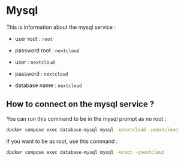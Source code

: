 # Mysql

This is information about the mysql service :

- user root : `root`
- password root : `nextcloud`

- user : `nextcloud`
- password : `nextcloud`

- database name : `nextcloud`

## How to connect on the mysql service ?

You can run this command to be in the mysql prompt as no root :

```bash
docker compose exec database-mysql mysql -unextcloud -pnextcloud
```

If you want to be as root, use this command :

```bash
docker compose exec database-mysql mysql -uroot -pnextcloud
```